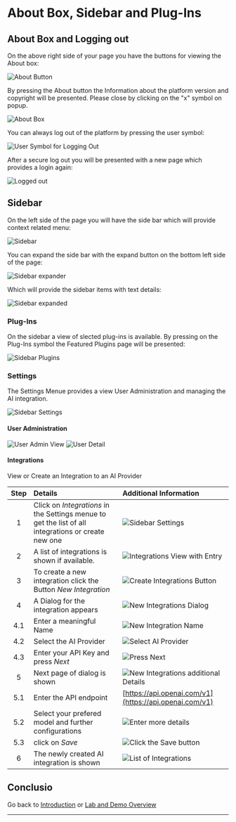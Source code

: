# About Box, Sidebar and Plug-Ins

## About Box and Logging out

On the above right side of your page you have the buttons for viewing the About box:

![About Button][AboutButton]

By pressing the About button the Information about the platform version and copyright will be presented. Please close by clicking on the "x" symbol on popup.

![About Box][About]

You can always log out of the platform by pressing the user symbol:

![User Symbol for Logging Out][LoggOutButton]

After a secure log out you will be presented with a new page which provides a login again:

![Logged out][LoggedOut]

## Sidebar

On the left side of the page you will have the side bar which will provide context related menu:

![Sidebar][SBIcons]

You can expand the side bar with the expand button on the bottom left side of the page:

![Sidebar expander][SBExpander]

Which will provide the sidebar items with text details:

![Sidebar expanded][SBExpanded]

### Plug-Ins

On the sidebar a view of slected plug-ins is available. By pressing on the Plug-Ins symbol the Featured Plugins page will be presented:

![Sidebar Plugins][SBPlugins]

<!-- <img src="media/Loop_Sidebar_plugins.png" width="50%" height="50%"> -->

### Settings

The Settings Menue provides a view User Administration and managing the AI integration.

![Sidebar Settings][SBSettings]

#### User Administration

![User Admin View][UserAdminView]
![User Detail][UserAdminUserDetail]

#### Integrations

View or Create an Integration to an AI Provider

| Step | Details                                                                                             | Additional Information                                            |
|:----:|:----------------------------------------------------------------------------------------------------|:------------------------------------------------------------------|
|  1   | Click on *Integrations* in the Settings menue to get the list of all integrations or create new one | ![Sidebar Settings][SBSettings]                                   |
|  2   | A list of integrations is shown if available.                                                       | ![Integrations View with Entry][IntegrationsView]                 |
|  3   | To create a new integration click the Button *New Integration*                                      | ![Create Integrations Button][ButtonCreateNewIntegration]         |
|  4   | A Dialog for the integration appears                                                                | ![New Integrations Dialog][NewIntegrationsDialog]                 |
| 4.1  | Enter a meaningful Name                                                                             | ![New Integration Name][NewIntegrationName]                       |
| 4.2  | Select the AI Provider                                                                              | ![Select AI Provider][NewIntegrationsSelectAIProvider]            |
| 4.3  | Enter your API Key and press *Next*                                                                 | ![Press Next][ButtonNext]                                         |
|  5   | Next page of dialog is shown                                                                        | ![New Integrations additional Details][NewIntegrationsDialogNext] |
| 5.1  | Enter the API endpoint                                                                              | [https://api.openai.com/v1](https://api.openai.com/v1)            |
| 5.2  | Select your prefered model and further configurations                                               | ![Enter more details][NewIntegrationsDialogNextDetails]           |
| 5.3  | click on *Save*                                                                                     | ![Click the Save button][ButtonSave]                              |
|  6   | The newly created AI integration is shown                                                           | ![List of Integrations][ListOfIntegrations]                       |

## Conclusio

Go back to [Introduction][GoBackToParentIndex] or [Lab and Demo Overview][GoBackToDemoOverview]

---

[GoBackToDemoOverview]: ../index.md#introduction
[GoBackToParentIndex]: ../index.md
[SBSettings]: media/Loop_Sidebar_Settings.png
[SBPlugins]: media/Loop_Sidebar_plugins.png
[SBExpanded]: media/Loop_Sidebar_expanded.png
[SBExpander]: media/Loop_Sidebar_expand_button.png
[SBIcons]: media/Loop_Sidebar_small.png
[LoggedOut]: media/Loop_Logged_out.png
[LoggOutButton]: media/Loop_Logout_Button.png
[About]: media/Loop_About_box.png
[AboutButton]: media/Loop_About_Button.png
[UserAdminUserDetail]: media/Loop_Settings_UserAdmin_Users.png
[UserAdminView]: media/Loop_Settings_UserAdmin.png
[IntegrationsView]: media/Loop_AI_Setup_empty_list.png
[ButtonCreateNewIntegration]: media/Loop_Settings_NewIntegrationsButton.png
[NewIntegrationsDialog]: media/Loop_Settings_IntegrationsNewDialog1.png
[NewIntegrationName]: media/Loop_AI_Setup_Name.png
[NewIntegrationsSelectAIProvider]: media/Loop_AI_setup_Select_Provider.png
[NewIntegrationsDialogNext]: media/Loop_Settings_IntegrationsNewDialog3.png
[NewIntegrationsDialogNextDetails]: media/Loop_AI_Setup_Page_2.png
[ListOfIntegrations]: media/Loop_Settings_Integrations.png
[ButtonNext]: ../../../media/Button_NEXT.png
[ButtonSave]: ../../../media/Button_Save.png
